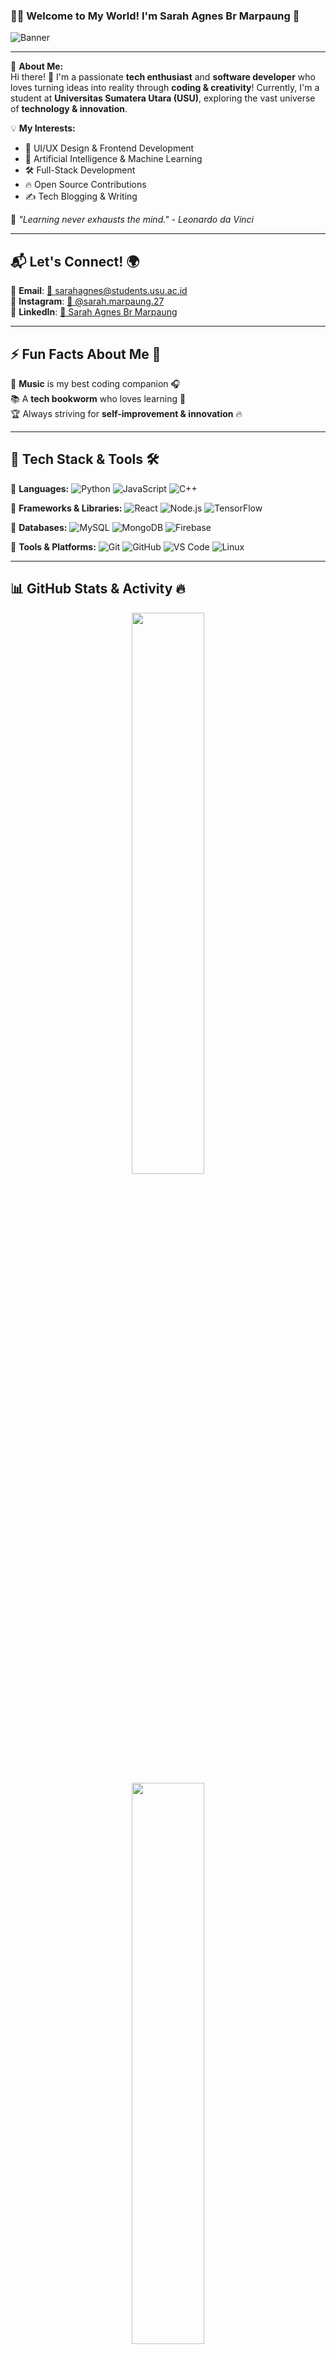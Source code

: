 ### 🎨✨ Welcome to My World! I'm **Sarah Agnes Br Marpaung** 🚀

![Banner](https://source.unsplash.com/1600x400/?technology,coding,design)

---

🌟 **About Me:**  
Hi there! 👋 I'm a passionate **tech enthusiast** and **software developer** who loves turning ideas into reality through **coding & creativity**! Currently, I'm a student at **Universitas Sumatera Utara (USU)**, exploring the vast universe of **technology & innovation**.  

💡 **My Interests:**
- 🎨 UI/UX Design & Frontend Development
- 🤖 Artificial Intelligence & Machine Learning
- 🛠️ Full-Stack Development
- 🔥 Open Source Contributions
- ✍️ Tech Blogging & Writing

🚀 _"Learning never exhausts the mind." - Leonardo da Vinci_

---

## 📬 Let's Connect! 🌍
📩 **Email**: [📧 sarahagnes@students.usu.ac.id](mailto:sarahagnes@students.usu.ac.id)  
📸 **Instagram**: [🌟 @sarah.marpaung.27](https://www.instagram.com/sarah.marpaung.27/)  
💼 **LinkedIn**: [💼 Sarah Agnes Br Marpaung](https://www.linkedin.com/in/sarah-agnes-br-marpaung-863414327/)  

---

## ⚡ Fun Facts About Me 🎉
🎵 **Music** is my best coding companion 🎧  
📚 A **tech bookworm** who loves learning 📖  
🏆 Always striving for **self-improvement & innovation** 🔥  

---

## 🚀 Tech Stack & Tools 🛠️

🔹 **Languages:** ![Python](https://img.shields.io/badge/-Python-3776AB?style=flat&logo=python&logoColor=white) ![JavaScript](https://img.shields.io/badge/-JavaScript-F7DF1E?style=flat&logo=javascript&logoColor=black) ![C++](https://img.shields.io/badge/-C++-00599C?style=flat&logo=c%2B%2B&logoColor=white)

🔹 **Frameworks & Libraries:** ![React](https://img.shields.io/badge/-React-61DAFB?style=flat&logo=react&logoColor=black) ![Node.js](https://img.shields.io/badge/-Node.js-339933?style=flat&logo=node.js&logoColor=white) ![TensorFlow](https://img.shields.io/badge/-TensorFlow-FF6F00?style=flat&logo=tensorflow&logoColor=white)

🔹 **Databases:** ![MySQL](https://img.shields.io/badge/-MySQL-4479A1?style=flat&logo=mysql&logoColor=white) ![MongoDB](https://img.shields.io/badge/-MongoDB-47A248?style=flat&logo=mongodb&logoColor=white) ![Firebase](https://img.shields.io/badge/-Firebase-FFCA28?style=flat&logo=firebase&logoColor=black)

🔹 **Tools & Platforms:** ![Git](https://img.shields.io/badge/-Git-F05032?style=flat&logo=git&logoColor=white) ![GitHub](https://img.shields.io/badge/-GitHub-181717?style=flat&logo=github&logoColor=white) ![VS Code](https://img.shields.io/badge/-VS%20Code-007ACC?style=flat&logo=visual-studio-code&logoColor=white) ![Linux](https://img.shields.io/badge/-Linux-FCC624?style=flat&logo=linux&logoColor=black)

---

## 📊 GitHub Stats & Activity 🔥
<div align="center"> <img src="https://github-readme-streak-stats.herokuapp.com?user=SarahAMarpaung&theme=tokyonight&hide_border=true" width="48%" /> </div>
<div align="center"> <img src="https://github-readme-stats.vercel.app/api/top-langs/?username=SarahAMarpaung&layout=compact&theme=tokyonight&hide_border=true" width="48%" /> </div>

---

🔥 _"Code. Create. Innovate!"_ 🔥

💬 **Let's collaborate & build something amazing together!** 🚀
